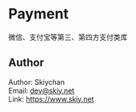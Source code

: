 # Payment
微信、支付宝等第三、第四方支付类库

## Author
Author: Skiychan    
Email:  dev@skiy.net       
Link:   https://www.skiy.net